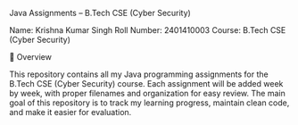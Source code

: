 Java Assignments – B.Tech CSE (Cyber Security)

Name: Krishna Kumar Singh
Roll Number: 2401410003
Course: B.Tech CSE (Cyber Security)

📌 Overview

This repository contains all my Java programming assignments for the B.Tech CSE (Cyber Security) course. 
Each assignment will be added week by week, with proper filenames and organization for easy review. 
The main goal of this repository is to track my learning progress, maintain clean code, and make it easier for evaluation.
